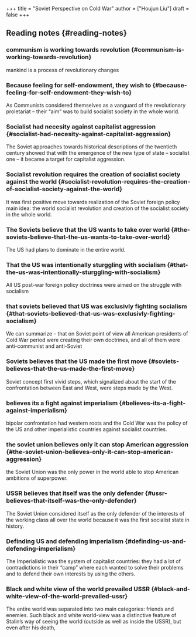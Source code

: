 +++
title = "Soviet Perspective on Cold War"
author = ["Houjun Liu"]
draft = false
+++

## Reading notes {#reading-notes}


### communism is working towards revolution {#communism-is-working-towards-revolution}

mankind is a process of revolutionary changes


### Because feeling for self-endowment, they wish to {#because-feeling-for-self-endowment-they-wish-to}

As Communists considered themselves as a vanguard of the revolutionary proletariat – their “aim” was to build socialist society in the whole world.


### Socialist had necesity against capitalist aggression {#socialist-had-necesity-against-capitalist-aggression}

The Soviet approaches towards historical descriptions of the twentieth century showed that with the emergence of the new type of state – socialist one – it became a target for capitalist aggression.


### Socialist revolution requires the creation of socialist society against the world {#socialist-revolution-requires-the-creation-of-socialist-society-against-the-world}

It was first positive move towards realization of the Soviet foreign policy main idea: the world socialist revolution and creation of the socialist society in the whole world.


### The Soviets believe that the US wants to take over world {#the-soviets-believe-that-the-us-wants-to-take-over-world}

The US had plans to dominate in the entire world.


### That the US was intentionally sturggling with socialism {#that-the-us-was-intentionally-sturggling-with-socialism}

All US post-war foreign policy doctrines were aimed on the struggle with socialism


### that soviets believed that US was exclusivly fighting socialism {#that-soviets-believed-that-us-was-exclusivly-fighting-socialism}

We can summarize – that on Soviet point of view all American presidents of Cold War period were creating their own doctrines, and all of them were anti-communist and anti-Soviet


### Soviets believes that the US made the first move {#soviets-believes-that-the-us-made-the-first-move}

Soviet concept first vivid steps, which signalized about the start of the confrontation between East and West, were steps made by the West.


### believes its a fight against imperialism {#believes-its-a-fight-against-imperialism}

bipolar confrontation had western roots and the Cold War was the policy of the US and other imperialistic countries against socialist countries.


### the soviet union believes only it can stop American aggression {#the-soviet-union-believes-only-it-can-stop-american-aggression}

the Soviet Union was the only power in the world able to stop American ambitions of superpower.


### USSR believes that itself was the only defender {#ussr-believes-that-itself-was-the-only-defender}

The Soviet Union considered itself as the only defender of the interests of the working class all over the world because it was the first socialist state in history.


### Definding US and defending imperialism {#definding-us-and-defending-imperialism}

The Imperialistic was the system of capitalist countries: they had a lot of contradictions in their “camp” where each wanted to solve their problems and to defend their own interests by using the others.


### Black and white view of the world prevailed USSR {#black-and-white-view-of-the-world-prevailed-ussr}

The entire world was separated into two main categories: friends and enemies. Such black and white world-view was a distinctive feature of Stalin’s way of seeing the world (outside as well as inside the USSR), but even after his death,